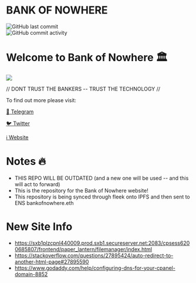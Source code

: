 # **BANK OF NOWHERE**
<img alt="GitHub last commit" src="https://img.shields.io/github/last-commit/s0crates-eth/gm?color=orange&label=BON%20was%20here%3D%3E&style=plastic"><br><img alt="GitHub commit activity" src="https://img.shields.io/github/commit-activity/y/s0crates-eth/gm?color=orange&label=commits%20so%20far%20%3D%3E&style=plastic">

# Welcome to Bank of Nowhere 🏛️

![](https://pbs.twimg.com/profile_banners/1543484568917135361/1671210983/1500x500)

// DONT TRUST THE BANKERS -- TRUST THE TECHNOLOGY //

To find out more please visit:

[💬 Telegram](https://t.me/BankOfNowhereChat)

[🐦 Twitter](https://twitter.com/bankofnowhere)

[ℹ️ Website](https://bankofnowhere.eth.limo)

# Notes 🔥

- THIS REPO WILL BE OUTDATED (and a new one will be used -- and this will act to forward)
- This is the repository for the Bank of Nowhere website! 
- This repository is being synced through fleek onto IPFS and then sent to ENS bankofnowhere.eth

# New Site Info
- https://sxb1plzcpnl440009.prod.sxb1.secureserver.net:2083/cpsess6200685807/frontend/paper_lantern/filemanager/index.html
- https://stackoverflow.com/questions/27895424/auto-redirect-to-another-html-page#27895590
- https://www.godaddy.com/help/configuring-dns-for-your-cpanel-domain-8852
